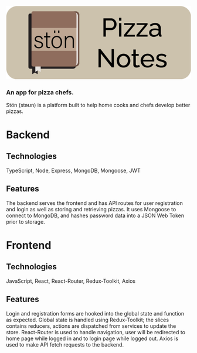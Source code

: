 <img src="/client/src/assets/stonHeader.png" alt="Ston Pizza Notes">

### An app for pizza chefs.

Stön (stəʊn) is a platform built to help home cooks and chefs develop better pizzas.

# Backend

## Technologies
TypeScript, Node, Express, MongoDB, Mongoose, JWT

## Features
The backend serves the frontend and has API routes for user registration and login as well as storing and retrieving pizzas.
It uses Mongoose to connect to MongoDB, and hashes password data into a JSON Web Token prior to storage.

# Frontend

## Technologies
JavaScript, React, React-Router, Redux-Toolkit, Axios

## Features
Login and registration forms are hooked into the global state and function as expected.
Global state is handled using Redux-Toolkit; the slices contains reducers, actions are dispatched from services to update the store.
React-Router is used to handle navigation, user will be redirected to home page while logged in and to login page while logged out.
Axios is used to make API fetch requests to the backend.